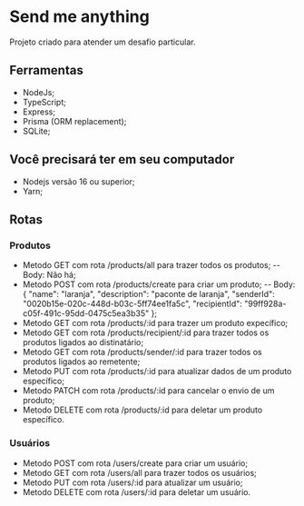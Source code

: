 # Send me anything

Projeto criado para atender um desafio particular.

## Ferramentas

- NodeJs;
- TypeScript;
- Express;
- Prisma (ORM replacement);
- SQLite;

## Você precisará ter em seu computador

- Nodejs versão 16 ou superior;
- Yarn;

## Rotas

### Produtos

- Metodo GET com rota /products/all para trazer todos os produtos;
  -- Body: Não há;
- Metodo POST com rota /products/create para criar um produto;
  -- Body: {
  "name": "laranja",
  "description": "paconte de laranja",
  "senderId": "0020b15e-020c-448d-b03c-5ff74ee1fa5c",
  "recipientId": "99ff928a-c05f-491c-95dd-0475c5ea3b35"
  };
- Metodo GET com rota /products/:id para trazer um produto expecífico;
- Metodo GET com rota /products/recipient/:id para trazer todos os produtos ligados ao distinatário;
- Metodo GET com rota /products/sender/:id para trazer todos os produtos ligados ao remetente;
- Metodo PUT com rota /products/:id para atualizar dados de um produto específico;
- Metodo PATCH com rota /products/:id para cancelar o envio de um produto;
- Metodo DELETE com rota /products/:id para deletar um produto específico.

### Usuários

- Metodo POST com rota /users/create para criar um usuário;
- Metodo GET com rota /users/all para trazer todos os usuários;
- Metodo PUT com rota /users/:id para atualizar um usuário;
- Metodo DELETE com rota /users/:id para deletar um usuário.

